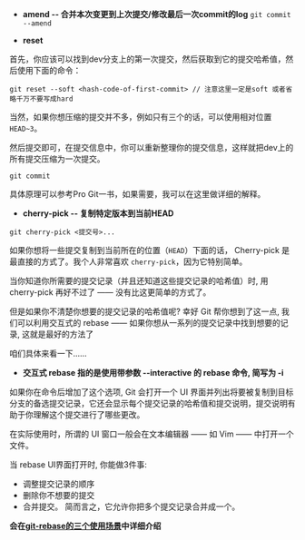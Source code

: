 
- **amend -- 合并本次变更到上次提交/修改最后一次commit的log** 
 `git commit --amend`

- **reset**

首先，你应该可以找到dev分支上的第一次提交，然后获取到它的提交哈希值，然后使用下面的命令：

```shell
git reset --soft <hash-code-of-first-commit> // 注意这里一定是soft 或者省略千万不要写成hard
```

当然，如果你想压缩的提交并不多，例如只有三个的话，可以使用相对位置`HEAD~3`。

然后提交即可，在提交信息中，你可以重新整理你的提交信息，这样就把dev上的所有提交压缩为一次提交。

```shell
git commit
```

具体原理可以参考Pro Git一书，如果需要，我可以在这里做详细的解释。


-  **cherry-pick -- 复制特定版本到当前HEAD**

`git cherry-pick <提交号>...`

如果你想将一些提交复制到当前所在的位置（`HEAD`）下面的话， Cherry-pick 是最直接的方式了。我个人非常喜欢 `cherry-pick`，因为它特别简单。

当你知道你所需要的提交记录（并且还知道这些提交记录的哈希值）时, 用 cherry-pick 再好不过了 —— 没有比这更简单的方式了。

但是如果你不清楚你想要的提交记录的哈希值呢? 幸好 Git 帮你想到了这一点, 我们可以利用交互式的 rebase —— 如果你想从一系列的提交记录中找到想要的记录, 这就是最好的方法了

咱们具体来看一下……

- **交互式 rebase 指的是使用带参数 --interactive 的 rebase 命令, 简写为 -i**

如果你在命令后增加了这个选项, Git 会打开一个 UI 界面并列出将要被复制到目标分支的备选提交记录，它还会显示每个提交记录的哈希值和提交说明，提交说明有助于你理解这个提交进行了哪些更改。

在实际使用时，所谓的 UI 窗口一般会在文本编辑器 —— 如 Vim —— 中打开一个文件。 

当 rebase UI界面打开时, 你能做3件事:

- 调整提交记录的顺序
- 删除你不想要的提交
- 合并提交。 简而言之，它允许你把多个提交记录合并成一个。

**会在[git-rebase的三个使用场景](rebase.md)中详细介绍**

